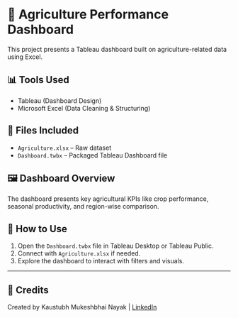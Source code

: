 # 🌾 Agriculture Performance Dashboard

This project presents a Tableau dashboard built on agriculture-related data using Excel.

## 📊 Tools Used
- Tableau (Dashboard Design)
- Microsoft Excel (Data Cleaning & Structuring)

## 📁 Files Included
- `Agriculture.xlsx` – Raw dataset
- `Dashboard.twbx` – Packaged Tableau Dashboard file

## 🖼️ Dashboard Overview
The dashboard presents key agricultural KPIs like crop performance, seasonal productivity, and region-wise comparison.

## 📌 How to Use
1. Open the `Dashboard.twbx` file in Tableau Desktop or Tableau Public.
2. Connect with `Agriculture.xlsx` if needed.
3. Explore the dashboard to interact with filters and visuals.

---

## 🙌 Credits
Created by Kaustubh Mukeshbhai Nayak | [LinkedIn](https://linkedin.com/in/kaustubhnayak)

